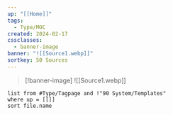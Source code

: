 ```yaml
---
up: "[[Home]]"
tags:
  - Type/MOC
created: 2024-02-17
cssclasses:
  - banner-image
banner: "![[Source1.webp]]"
sortkey: 50 Sources
---
```

> [!banner-image] ![[Source1.webp]]

```dataview
list from #Type/Tagpage and !"90 System/Templates" 
where up = [[]]
sort file.name
```
